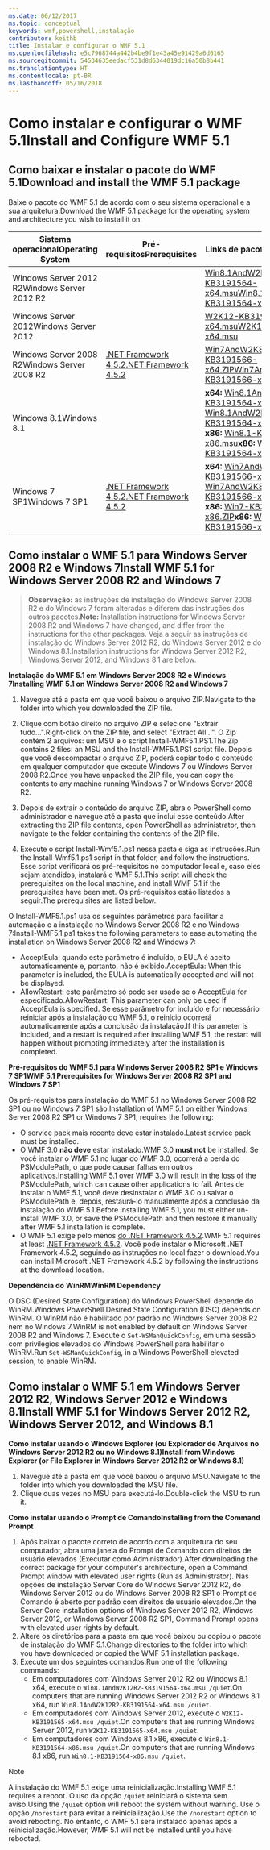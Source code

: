 ```yaml
---
ms.date: 06/12/2017
ms.topic: conceptual
keywords: wmf,powershell,instalação
contributor: keithb
title: Instalar e configurar o WMF 5.1
ms.openlocfilehash: e5c7968744a442b4be9f1e43a45e91429a6d6165
ms.sourcegitcommit: 54534635eedacf531d8d6344019dc16a50b8b441
ms.translationtype: HT
ms.contentlocale: pt-BR
ms.lasthandoff: 05/16/2018
---
```

# <a name="install-and-configure-wmf-51"></a><span data-ttu-id="80a4d-103">Como instalar e configurar o WMF 5.1</span><span class="sxs-lookup"><span data-stu-id="80a4d-103">Install and Configure WMF 5.1</span></span> #


## <a name="download-and-install-the-wmf-51-package"></a><span data-ttu-id="80a4d-104">Como baixar e instalar o pacote do WMF 5.1</span><span class="sxs-lookup"><span data-stu-id="80a4d-104">Download and install the WMF 5.1 package</span></span>

<span data-ttu-id="80a4d-105">Baixe o pacote do WMF 5.1 de acordo com o seu sistema operacional e a sua arquitetura:</span><span class="sxs-lookup"><span data-stu-id="80a4d-105">Download the WMF 5.1 package for the operating system and architecture you wish to install it on:</span></span>

| <span data-ttu-id="80a4d-106">Sistema operacional</span><span class="sxs-lookup"><span data-stu-id="80a4d-106">Operating System</span></span>       | <span data-ttu-id="80a4d-107">Pré-requisitos</span><span class="sxs-lookup"><span data-stu-id="80a4d-107">Prerequisites</span></span>           | <span data-ttu-id="80a4d-108">Links de pacote</span><span class="sxs-lookup"><span data-stu-id="80a4d-108">Package Links</span></span>                          |
|------------------------|-------------------------|----------------------------------------|
| <span data-ttu-id="80a4d-109">Windows Server 2012 R2</span><span class="sxs-lookup"><span data-stu-id="80a4d-109">Windows Server 2012 R2</span></span> |                         | <span data-ttu-id="80a4d-110">[Win8.1AndW2K12R2-KB3191564-x64.msu][]</span><span class="sxs-lookup"><span data-stu-id="80a4d-110">[Win8.1AndW2K12R2-KB3191564-x64.msu][]</span></span> |
| <span data-ttu-id="80a4d-111">Windows Server 2012</span><span class="sxs-lookup"><span data-stu-id="80a4d-111">Windows Server 2012</span></span>    |                         | <span data-ttu-id="80a4d-112">[W2K12-KB3191565-x64.msu][]</span><span class="sxs-lookup"><span data-stu-id="80a4d-112">[W2K12-KB3191565-x64.msu][]</span></span>            |
| <span data-ttu-id="80a4d-113">Windows Server 2008 R2</span><span class="sxs-lookup"><span data-stu-id="80a4d-113">Windows Server 2008 R2</span></span> | <span data-ttu-id="80a4d-114">[.NET Framework 4.5.2][]</span><span class="sxs-lookup"><span data-stu-id="80a4d-114">[.NET Framework 4.5.2][]</span></span>| <span data-ttu-id="80a4d-115">[Win7AndW2K8R2-KB3191566-x64.ZIP][]</span><span class="sxs-lookup"><span data-stu-id="80a4d-115">[Win7AndW2K8R2-KB3191566-x64.ZIP][]</span></span>    |
| <span data-ttu-id="80a4d-116">Windows 8.1</span><span class="sxs-lookup"><span data-stu-id="80a4d-116">Windows 8.1</span></span>            |                         | <span data-ttu-id="80a4d-117">**x64:** [Win8.1AndW2K12R2-KB3191564-x64.msu][]</span><span class="sxs-lookup"><span data-stu-id="80a4d-117">**x64:** [Win8.1AndW2K12R2-KB3191564-x64.msu][]</span></span></br><span data-ttu-id="80a4d-118">**x86:** [Win8.1-KB3191564-x86.msu][]</span><span class="sxs-lookup"><span data-stu-id="80a4d-118">**x86:** [Win8.1-KB3191564-x86.msu][]</span></span> |
| <span data-ttu-id="80a4d-119">Windows 7 SP1</span><span class="sxs-lookup"><span data-stu-id="80a4d-119">Windows 7 SP1</span></span>          | <span data-ttu-id="80a4d-120">[.NET Framework 4.5.2][]</span><span class="sxs-lookup"><span data-stu-id="80a4d-120">[.NET Framework 4.5.2][]</span></span>| <span data-ttu-id="80a4d-121">**x64:** [Win7AndW2K8R2-KB3191566-x64.ZIP][]</span><span class="sxs-lookup"><span data-stu-id="80a4d-121">**x64:** [Win7AndW2K8R2-KB3191566-x64.ZIP][]</span></span></br><span data-ttu-id="80a4d-122">**x86:** [Win7-KB3191566-x86.ZIP][]</span><span class="sxs-lookup"><span data-stu-id="80a4d-122">**x86:** [Win7-KB3191566-x86.ZIP][]</span></span> |

[.NET Framework 4.5.2]: https://www.microsoft.com/download/details.aspx?id=42642
[W2K12-KB3191565-x64.msu]: https://go.microsoft.com/fwlink/?linkid=839513
[Win7-KB3191566-x86.ZIP]: https://go.microsoft.com/fwlink/?linkid=839522
[Win7AndW2K8R2-KB3191566-x64.ZIP]: https://go.microsoft.com/fwlink/?linkid=839523
[Win8.1-KB3191564-x86.msu]: https://go.microsoft.com/fwlink/?linkid=839521
[Win8.1AndW2K12R2-KB3191564-x64.msu]: https://go.microsoft.com/fwlink/?linkid=839516

## <a name="install-wmf-51-for-windows-server-2008-r2-and-windows-7"></a><span data-ttu-id="80a4d-129">Como instalar o WMF 5.1 para Windows Server 2008 R2 e Windows 7</span><span class="sxs-lookup"><span data-stu-id="80a4d-129">Install WMF 5.1 for Windows Server 2008 R2 and Windows 7</span></span>

> <span data-ttu-id="80a4d-130">**Observação:** as instruções de instalação do Windows Server 2008 R2 e do Windows 7 foram alteradas e diferem das instruções dos outros pacotes.</span><span class="sxs-lookup"><span data-stu-id="80a4d-130">**Note:** Installation instructions for Windows Server 2008 R2 and Windows 7 have changed, and differ from the instructions for the other packages.</span></span> <span data-ttu-id="80a4d-131">Veja a seguir as instruções de instalação do Windows Server 2012 R2, do Windows Server 2012 e do Windows 8.1.</span><span class="sxs-lookup"><span data-stu-id="80a4d-131">Installation instructions for Windows Server 2012 R2, Windows Server 2012, and Windows 8.1 are below.</span></span>

<span data-ttu-id="80a4d-132">**Instalação do WMF 5.1 em Windows Server 2008 R2 e Windows 7**</span><span class="sxs-lookup"><span data-stu-id="80a4d-132">**Installing WMF 5.1 on Windows Server 2008 R2 and Windows 7**</span></span>

1. <span data-ttu-id="80a4d-133">Navegue até a pasta em que você baixou o arquivo ZIP.</span><span class="sxs-lookup"><span data-stu-id="80a4d-133">Navigate to the folder into which you downloaded the ZIP file.</span></span>

2. <span data-ttu-id="80a4d-134">Clique com botão direito no arquivo ZIP e selecione "Extrair tudo…".</span><span class="sxs-lookup"><span data-stu-id="80a4d-134">Right-click on the ZIP file, and select "Extract All...".</span></span> <span data-ttu-id="80a4d-135">O Zip contém 2 arquivos: um MSU e o script Install-WMF5.1.PS1.</span><span class="sxs-lookup"><span data-stu-id="80a4d-135">The Zip contains 2 files: an MSU and the Install-WMF5.1.PS1 script file.</span></span>
<span data-ttu-id="80a4d-136">Depois que você descompactar o arquivo ZIP, poderá copiar todo o conteúdo em qualquer computador que execute Windows 7 ou Windows Server 2008 R2.</span><span class="sxs-lookup"><span data-stu-id="80a4d-136">Once you have unpacked the ZIP file, you can copy the contents to any machine running Windows 7 or Windows Server 2008 R2.</span></span>

3. <span data-ttu-id="80a4d-137">Depois de extrair o conteúdo do arquivo ZIP, abra o PowerShell como administrador e navegue até a pasta que inclui esse conteúdo.</span><span class="sxs-lookup"><span data-stu-id="80a4d-137">After extracting the ZIP file contents, open PowerShell as administrator, then navigate to the folder containing the contents of the ZIP file.</span></span>

4. <span data-ttu-id="80a4d-138">Execute o script Install-Wmf5.1.ps1 nessa pasta e siga as instruções.</span><span class="sxs-lookup"><span data-stu-id="80a4d-138">Run the Install-Wmf5.1.ps1 script in that folder, and follow the instructions.</span></span> <span data-ttu-id="80a4d-139">Esse script verificará os pré-requisitos no computador local e, caso eles sejam atendidos, instalará o WMF 5.1.</span><span class="sxs-lookup"><span data-stu-id="80a4d-139">This script will check the prerequisites on the local machine, and install WMF 5.1 if the prerequisites have been met.</span></span> <span data-ttu-id="80a4d-140">Os pré-requisitos estão listados a seguir.</span><span class="sxs-lookup"><span data-stu-id="80a4d-140">The prerequisites are listed below.</span></span>

<span data-ttu-id="80a4d-141">O Install-WMF5.1.ps1 usa os seguintes parâmetros para facilitar a automação e a instalação no Windows Server 2008 R2 e no Windows 7:</span><span class="sxs-lookup"><span data-stu-id="80a4d-141">Install-WMF5.1.ps1 takes the following parameters to ease automating the installation on Windows Server 2008 R2 and Windows 7:</span></span>

- <span data-ttu-id="80a4d-142">AcceptEula: quando este parâmetro é incluído, o EULA é aceito automaticamente e, portanto, não é exibido.</span><span class="sxs-lookup"><span data-stu-id="80a4d-142">AcceptEula: When this parameter is included, the EULA is automatically accepted and will not be displayed.</span></span>
- <span data-ttu-id="80a4d-143">AllowRestart: este parâmetro só pode ser usado se o AcceptEula for especificado.</span><span class="sxs-lookup"><span data-stu-id="80a4d-143">AllowRestart: This parameter can only be used if AcceptEula is specified.</span></span> <span data-ttu-id="80a4d-144">Se esse parâmetro for incluído e for necessário reiniciar após a instalação do WMF 5.1, o reinício ocorrerá automaticamente após a conclusão da instalação.</span><span class="sxs-lookup"><span data-stu-id="80a4d-144">If this parameter is included, and a restart is required after installing WMF 5.1, the restart will happen without prompting immediately after the installation is completed.</span></span>

<span data-ttu-id="80a4d-145">**Pré-requisitos do WMF 5.1 para Windows Server 2008 R2 SP1 e Windows 7 SP1**</span><span class="sxs-lookup"><span data-stu-id="80a4d-145">**WMF 5.1 Prerequisites for Windows Server 2008 R2 SP1 and Windows 7 SP1**</span></span>

<span data-ttu-id="80a4d-146">Os pré-requisitos para instalação do WMF 5.1 no Windows Server 2008 R2 SP1 ou no Windows 7 SP1 são:</span><span class="sxs-lookup"><span data-stu-id="80a4d-146">Installation of WMF 5.1 on either Windows Server 2008 R2 SP1 or Windows 7 SP1, requires the following:</span></span>
- <span data-ttu-id="80a4d-147">O service pack mais recente deve estar instalado.</span><span class="sxs-lookup"><span data-stu-id="80a4d-147">Latest service pack must be installed.</span></span>
- <span data-ttu-id="80a4d-148">O WMF 3.0 **não deve** estar instalado.</span><span class="sxs-lookup"><span data-stu-id="80a4d-148">WMF 3.0 **must not** be installed.</span></span> <span data-ttu-id="80a4d-149">Se você instalar o WMF 5.1 no lugar do WMF 3.0, ocorrerá a perda do PSModulePath, o que pode causar falhas em outros aplicativos.</span><span class="sxs-lookup"><span data-stu-id="80a4d-149">Installing WMF 5.1 over WMF 3.0 will result in the loss of the PSModulePath, which can cause other applications to fail.</span></span> <span data-ttu-id="80a4d-150">Antes de instalar o WMF 5.1, você deve desinstalar o WMF 3.0 ou salvar o PSModulePath e, depois, restaurá-lo manualmente após a conclusão da instalação do WMF 5.1.</span><span class="sxs-lookup"><span data-stu-id="80a4d-150">Before installing WMF 5.1, you must either un-install WMF 3.0, or save the PSModulePath and then restore it manually after WMF 5.1 installation is complete.</span></span>
- <span data-ttu-id="80a4d-151">O WMF 5.1 exige pelo menos [do .NET Framework 4.5.2](https://www.microsoft.com/en-ca/download/details.aspx?id=42642).</span><span class="sxs-lookup"><span data-stu-id="80a4d-151">WMF 5.1 requires at least [.NET Framework 4.5.2](https://www.microsoft.com/en-ca/download/details.aspx?id=42642).</span></span>
<span data-ttu-id="80a4d-152">Você pode instalar o Microsoft .NET Framework 4.5.2, seguindo as instruções no local fazer o download.</span><span class="sxs-lookup"><span data-stu-id="80a4d-152">You can install Microsoft .NET Framework 4.5.2 by following the instructions at the download location.</span></span>

<span data-ttu-id="80a4d-153">**Dependência do WinRM**</span><span class="sxs-lookup"><span data-stu-id="80a4d-153">**WinRM Dependency**</span></span>

<span data-ttu-id="80a4d-154">O DSC (Desired State Configuration) do Windows PowerShell depende do WinRM.</span><span class="sxs-lookup"><span data-stu-id="80a4d-154">Windows PowerShell Desired State Configuration (DSC) depends on WinRM.</span></span>
<span data-ttu-id="80a4d-155">O WinRM não é habilitado por padrão no Windows Server 2008 R2 nem no Windows 7.</span><span class="sxs-lookup"><span data-stu-id="80a4d-155">WinRM is not enabled by default on Windows Server 2008 R2 and Windows 7.</span></span>
<span data-ttu-id="80a4d-156">Execute o `Set-WSManQuickConfig`, em uma sessão com privilégios elevados do Windows PowerShell para habilitar o WinRM.</span><span class="sxs-lookup"><span data-stu-id="80a4d-156">Run `Set-WSManQuickConfig`, in a Windows PowerShell elevated session, to enable WinRM.</span></span>


## <a name="install-wmf-51-for-windows-server-2012-r2-windows-server-2012-and-windows-81"></a><span data-ttu-id="80a4d-157">Como instalar o WMF 5.1 em Windows Server 2012 R2, Windows Server 2012 e Windows 8.1</span><span class="sxs-lookup"><span data-stu-id="80a4d-157">Install WMF 5.1 for Windows Server 2012 R2, Windows Server 2012, and Windows 8.1</span></span>
<span data-ttu-id="80a4d-158">**Como instalar usando o Windows Explorer (ou Explorador de Arquivos no Windows Server 2012 R2 ou no Windows 8.1)**</span><span class="sxs-lookup"><span data-stu-id="80a4d-158">**Install from Windows Explorer (or File Explorer in Windows Server 2012 R2 or Windows 8.1)**</span></span>

1. <span data-ttu-id="80a4d-159">Navegue até a pasta em que você baixou o arquivo MSU.</span><span class="sxs-lookup"><span data-stu-id="80a4d-159">Navigate to the folder into which you downloaded the MSU file.</span></span>
2. <span data-ttu-id="80a4d-160">Clique duas vezes no MSU para executá-lo.</span><span class="sxs-lookup"><span data-stu-id="80a4d-160">Double-click the MSU to run it.</span></span>

<span data-ttu-id="80a4d-161">**Como instalar usando o Prompt de Comando**</span><span class="sxs-lookup"><span data-stu-id="80a4d-161">**Installing from the Command Prompt**</span></span>

1. <span data-ttu-id="80a4d-162">Após baixar o pacote correto de acordo com a arquitetura do seu computador, abra uma janela do Prompt de Comando com direitos de usuário elevados (Executar como Administrador).</span><span class="sxs-lookup"><span data-stu-id="80a4d-162">After downloading the correct package for your computer's architecture, open a Command Prompt window with elevated user rights (Run as Administrator).</span></span> <span data-ttu-id="80a4d-163">Nas opções de instalação Server Core do Windows Server 2012 R2, do Windows Server 2012 ou do Windows Server 2008 R2 SP1 o Prompt de Comando é aberto por padrão com direitos de usuário elevados.</span><span class="sxs-lookup"><span data-stu-id="80a4d-163">On the Server Core installation options of Windows Server 2012 R2, Windows Server 2012, or Windows Server 2008 R2 SP1, Command Prompt opens with elevated user rights by default.</span></span>
2. <span data-ttu-id="80a4d-164">Altere os diretórios para a pasta em que você baixou ou copiou o pacote de instalação do WMF 5.1.</span><span class="sxs-lookup"><span data-stu-id="80a4d-164">Change directories to the folder into which you have downloaded or copied the WMF 5.1 installation package.</span></span>
3. <span data-ttu-id="80a4d-165">Execute um dos seguintes comandos:</span><span class="sxs-lookup"><span data-stu-id="80a4d-165">Run one of the following commands:</span></span>
   - <span data-ttu-id="80a4d-166">Em computadores com Windows Server 2012 R2 ou Windows 8.1 x64, execute o `Win8.1AndW2K12R2-KB3191564-x64.msu /quiet`.</span><span class="sxs-lookup"><span data-stu-id="80a4d-166">On computers that are running Windows Server 2012 R2 or Windows 8.1 x64, run `Win8.1AndW2K12R2-KB3191564-x64.msu /quiet`.</span></span>
   - <span data-ttu-id="80a4d-167">Em computadores com Windows Server 2012, execute o `W2K12-KB3191565-x64.msu /quiet`.</span><span class="sxs-lookup"><span data-stu-id="80a4d-167">On computers that are running Windows Server 2012, run `W2K12-KB3191565-x64.msu /quiet`.</span></span>
   - <span data-ttu-id="80a4d-168">Em computadores com Windows 8.1 x86, execute o `Win8.1-KB3191564-x86.msu /quiet`.</span><span class="sxs-lookup"><span data-stu-id="80a4d-168">On computers that are running Windows 8.1 x86, run `Win8.1-KB3191564-x86.msu /quiet`.</span></span>

> [!NOTE]
> <span data-ttu-id="80a4d-169">A instalação do WMF 5.1 exige uma reinicialização.</span><span class="sxs-lookup"><span data-stu-id="80a4d-169">Installing WMF 5.1 requires a reboot.</span></span> <span data-ttu-id="80a4d-170">O uso da opção `/quiet` reiniciará o sistema sem aviso.</span><span class="sxs-lookup"><span data-stu-id="80a4d-170">Using the `/quiet` option will reboot the system without warning.</span></span>
> <span data-ttu-id="80a4d-171">Use o opção `/norestart` para evitar a reinicialização.</span><span class="sxs-lookup"><span data-stu-id="80a4d-171">Use the `/norestart` option to avoid rebooting.</span></span> <span data-ttu-id="80a4d-172">No entanto, o WMF 5.1 será instalado apenas após a reinicialização.</span><span class="sxs-lookup"><span data-stu-id="80a4d-172">However, WMF 5.1 will not be installed until you have rebooted.</span></span>
